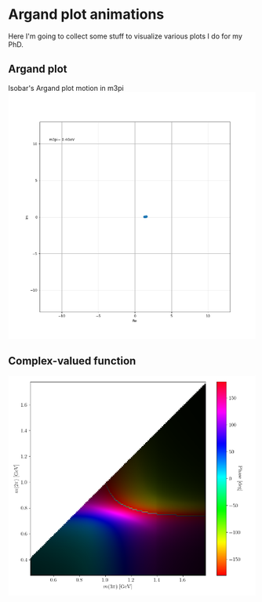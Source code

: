 # Argand plot animations
Here I'm going to collect some stuff to visualize various plots I do for
my PhD.
## Argand plot
Isobar's Argand plot motion in m3pi
![Argand animation](/argand.gif)
## Complex-valued function
![Intensity-phase diagram](/intensity-phase-diagram.png)
